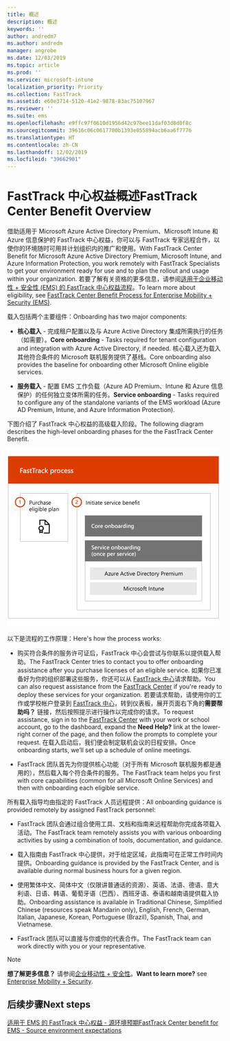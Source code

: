 ```yaml
---
title: 概述
description: 概述
keywords: ''
author: andredm7
ms.author: andredm
manager: angrobe
ms.date: 12/03/2019
ms.topic: article
ms.prod: ''
ms.service: microsoft-intune
localization_priority: Priority
ms.collection: FastTrack
ms.assetid: e60e3714-5120-41e2-9878-83ac75107967
ms.reviewer: ''
ms.suite: ems
ms.openlocfilehash: e9ffc97f0610d1956d42c97bee11daf03d8d0f8c
ms.sourcegitcommit: 39616c06c0617700b1393e055894acb6aa6f7776
ms.translationtype: HT
ms.contentlocale: zh-CN
ms.lasthandoff: 12/02/2019
ms.locfileid: "39662901"
---
```

# <a name="fasttrack-center-benefit-overview"></a><span data-ttu-id="403af-103">FastTrack 中心权益概述</span><span class="sxs-lookup"><span data-stu-id="403af-103">FastTrack Center Benefit Overview</span></span>

<span data-ttu-id="403af-104">借助适用于 Microsoft Azure Active Directory Premium、Microsoft Intune 和 Azure 信息保护的 FastTrack 中心权益，你可以与 FastTrack 专家远程合作，以使你的环境随时可用并计划组织内的推广和使用。</span><span class="sxs-lookup"><span data-stu-id="403af-104">With FastTrack Center Benefit for Microsoft Azure Active Directory Premium, Microsoft Intune, and Azure Information Protection, you work remotely with FastTrack Specialists to get your environment ready for use and to plan the rollout and usage within your organization.</span></span> <span data-ttu-id="403af-105">若要了解有关资格的更多信息，请参阅[适用于企业移动性 + 安全性 (EMS) 的 FastTrack 中心权益流程](EMS-fasttrack-process.md)。</span><span class="sxs-lookup"><span data-stu-id="403af-105">To learn more about eligibility, see [FastTrack Center Benefit Process for Enterprise Mobility + Security (EMS)](EMS-fasttrack-process.md).</span></span>

<span data-ttu-id="403af-106">载入包括两个主要组件：</span><span class="sxs-lookup"><span data-stu-id="403af-106">Onboarding has two major components:</span></span>

-   <span data-ttu-id="403af-107">**核心载入** - 完成租户配置以及与 Azure Active Directory 集成所需执行的任务（如需要）。</span><span class="sxs-lookup"><span data-stu-id="403af-107">**Core onboarding** - Tasks required for tenant configuration and integration with Azure Active Directory, if needed.</span></span> <span data-ttu-id="403af-108">核心载入还为载入其他符合条件的 Microsoft 联机服务提供了基线。</span><span class="sxs-lookup"><span data-stu-id="403af-108">Core onboarding also provides the baseline for onboarding other Microsoft Online eligible services.</span></span>

-   <span data-ttu-id="403af-109">**服务载入** - 配置 EMS 工作负载（Azure AD Premium、Intune 和 Azure 信息保护）的任何独立变体所需的任务。</span><span class="sxs-lookup"><span data-stu-id="403af-109">**Service onboarding** - Tasks required to configure any of the standalone variants of the EMS workload (Azure AD Premium, Intune, and Azure Information Protection).</span></span>

<span data-ttu-id="403af-110">下图介绍了 FastTrack 中心权益的高级载入阶段。</span><span class="sxs-lookup"><span data-stu-id="403af-110">The following diagram describes the high-level onboarding phases for the the FastTrack Center Benefit.</span></span>

![使用 FastTrack 中心权益的高级载入阶段](./media/ft-onboarding-process.png)

<span data-ttu-id="403af-112">以下是流程的工作原理：</span><span class="sxs-lookup"><span data-stu-id="403af-112">Here's how the process works:</span></span>

- <span data-ttu-id="403af-113">购买符合条件的服务许可证后，FastTrack 中心会尝试与你联系以提供载入帮助。</span><span class="sxs-lookup"><span data-stu-id="403af-113">The FastTrack Center tries to contact you to offer onboarding assistance after you purchase licenses of an eligible service.</span></span> <span data-ttu-id="403af-114">如果你已准备好为你的组织部署这些服务，你还可以从 [FastTrack 中心](https://go.microsoft.com/fwlink/?linkid=780698)请求帮助。</span><span class="sxs-lookup"><span data-stu-id="403af-114">You can also request assistance from the [FastTrack Center](https://go.microsoft.com/fwlink/?linkid=780698) if you're ready to deploy these services for your organization.</span></span> <span data-ttu-id="403af-115">若要请求帮助，请使用你的工作或学校帐户登录到 [FastTrack 中心](https://go.microsoft.com/fwlink/?linkid=780698)，转到仪表板，展开页面右下角的**需要帮助吗？** 链接，然后按照提示进行操作以完成你的请求。</span><span class="sxs-lookup"><span data-stu-id="403af-115">To request assistance, sign in to the [FastTrack Center](https://go.microsoft.com/fwlink/?linkid=780698) with your work or school account, go to the dashboard, expand the **Need Help?** link at the lower-right corner of the page, and then follow the prompts to complete your request.</span></span> <span data-ttu-id="403af-116">在载入启动后，我们便会制定联机会议的日程安排。</span><span class="sxs-lookup"><span data-stu-id="403af-116">Once onboarding starts, we’ll set up a schedule of online meetings.</span></span>

-   <span data-ttu-id="403af-117">FastTrack 团队首先为你提供核心功能（对于所有 Microsoft 联机服务都是通用的），然后载入每个符合条件的服务。</span><span class="sxs-lookup"><span data-stu-id="403af-117">The FastTrack team helps you first with core capabilities (common for all Microsoft Online Services) and then with onboarding each eligible service.</span></span>

<span data-ttu-id="403af-118">所有载入指导均由指定的 FastTrack 人员远程提供：</span><span class="sxs-lookup"><span data-stu-id="403af-118">All onboarding guidance is provided remotely by assigned FastTrack personnel:</span></span>

-   <span data-ttu-id="403af-119">FastTrack 团队会通过组合使用工具、文档和指南来远程帮助你完成各项载入活动。</span><span class="sxs-lookup"><span data-stu-id="403af-119">The FastTrack team remotely assists you with various onboarding activities by using a combination of tools, documentation, and guidance.</span></span>

-   <span data-ttu-id="403af-120">载入指南由 FastTrack 中心提供，对于给定区域，此指南可在正常工作时间内提供。</span><span class="sxs-lookup"><span data-stu-id="403af-120">Onboarding guidance is provided by the FastTrack Center, and is available during normal business hours for a given region.</span></span>

-   <span data-ttu-id="403af-121">使用繁体中文、简体中文（仅限讲普通话的资源）、英语、法语、德语、意大利语、日语、韩语、葡萄牙语（巴西）、西班牙语、泰语和越南语提供载入协助。</span><span class="sxs-lookup"><span data-stu-id="403af-121">Onboarding assistance is available in Traditional Chinese, Simplified Chinese (resources speak Mandarin only), English, French, German, Italian, Japanese, Korean, Portuguese (Brazil), Spanish, Thai, and Vietnamese.</span></span>

-   <span data-ttu-id="403af-122">FastTrack 团队可以直接与你或你的代表合作。</span><span class="sxs-lookup"><span data-stu-id="403af-122">The FastTrack team can work directly with you or your representative.</span></span>

> [!NOTE]
> <span data-ttu-id="403af-123">**想了解更多信息？** 请参阅[企业移动性 + 安全性](https://www.microsoft.com/cloud-platform/enterprise-mobility)。</span><span class="sxs-lookup"><span data-stu-id="403af-123">**Want to learn more?** see [Enterprise Mobility + Security](https://www.microsoft.com/cloud-platform/enterprise-mobility).</span></span>

## <a name="next-steps"></a><span data-ttu-id="403af-124">后续步骤</span><span class="sxs-lookup"><span data-stu-id="403af-124">Next steps</span></span>

[<span data-ttu-id="403af-125">适用于 EMS 的 FastTrack 中心权益 - 源环境预期</span><span class="sxs-lookup"><span data-stu-id="403af-125">FastTrack Center benefit for EMS - Source environment expectations</span></span>](EMS-source-environment-expectations.md)
